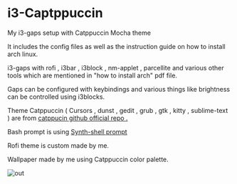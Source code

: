 # i3-Captppuccin

My i3-gaps setup with Catppuccin Mocha theme

It includes the config files as well as the instruction guide on how to install arch linux.

i3-gaps with rofi , i3bar , i3block , nm-applet , parcellite and various other tools which are mentioned in "how to install arch" pdf file.

Gaps can be configured with keybindings and various things like brightness can be controlled using i3blocks.

Theme Catppuccin ( Cursors , dunst , gedit , grub , gtk , kitty , sublime-text ) are from [catppucin github official repo .](https://github.com/catppuccin/catppuccin.git)

Bash prompt is using [Synth-shell prompt](https://github.com/andresgongora/synth-shell.git)

Rofi theme is custom made by me.

Wallpaper made by me using Catppuccin color palette.

![out](https://user-images.githubusercontent.com/99326134/193569099-ae478247-1c05-4dbf-9f38-92ce3156c41f.png)

